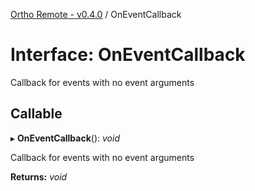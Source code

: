 [Ortho Remote - v0.4.0](../README.md) / OnEventCallback

# Interface: OnEventCallback

Callback for events with no event arguments

## Callable

▸ **OnEventCallback**(): *void*

Callback for events with no event arguments

**Returns:** *void*
